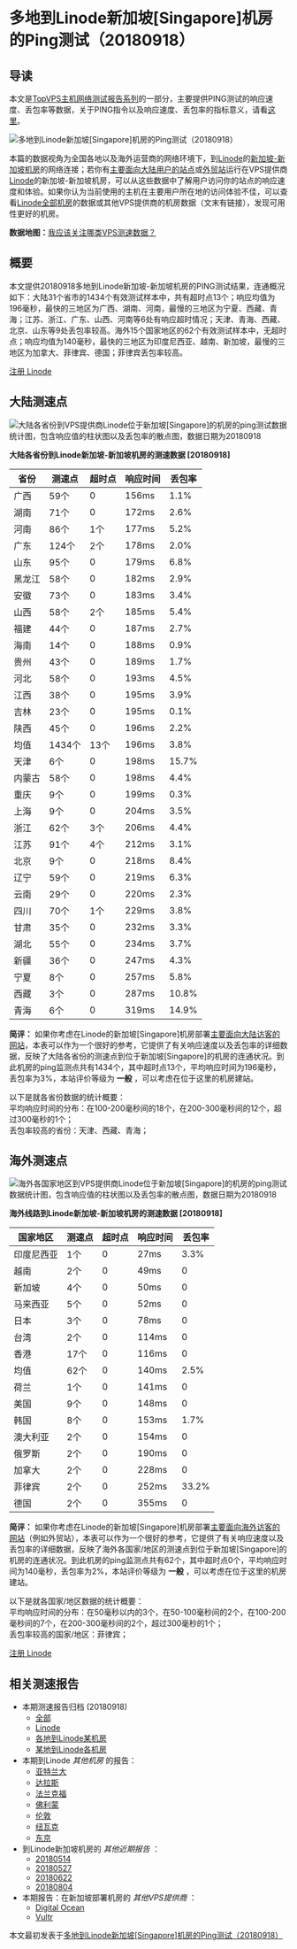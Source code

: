 #  多地到Linode新加坡[Singapore]机房的Ping测试（20180918） 

## 导读

本文是[TopVPS主机网络测试报告系列](https://vps123.top/pingtest)的一部分，主要提供PING测试的响应速度、丢包率等数据，关于PING指令以及响应速度、丢包率的指标意义，请看[这里](https://vps123.top/what-is-ping.html)。

![多地到Linode新加坡\[Singapore\]机房的Ping测试（20180918）](/images/thumbnails/to_linode_Singapore.png)

本篇的数据视角为全国各地以及海外运营商的网络环境下，到[Linode](https://vps123.top/go/linode)的[新加坡-新加坡机房](https://vps123.top/linode-facilities.html#singapore)的网络连接；若你有[主要面向大陆用户的站点](https://vps123.top/website-for-mainland-users.html)或[外贸站](https://vps123.top/website-for-internation-trade.html)运行在VPS提供商[Linode](https://vps123.top/go/linode)的新加坡-新加坡机房，可以从这些数据中了解用户访问你的站点的响应速度和体验。如果你认为当前使用的主机在主要用户所在地的访问体验不佳，可以查看[Linode全部机房](/linode/isp/china/20180918-linode-isp-china.md)的数据或其他VPS提供商的机房数据（文末有链接），发现可用性更好的机房。

**数据地图：**[我应该关注哪类VPS测速数据？](https://vps123.top/find-pingtest-data-you-need.html)

## 概要

本文提供20180918多地到Linode新加坡-新加坡机房的PING测试结果，连通概况如下：大陆31个省市的1434个有效测试样本中，共有超时点13个；响应均值为196毫秒，最快的三地区为广西、湖南、河南，最慢的三地区为宁夏、西藏、青海；江苏、浙江、广东、山西、河南等6处有响应超时情况；天津、青海、西藏、北京、山东等9处丢包率较高。海外15个国家地区的62个有效测试样本中，无超时点；响应均值为140毫秒，最快的三地区为印度尼西亚、越南、新加坡，最慢的三地区为加拿大、菲律宾、德国；菲律宾丢包率较高。

[注册 Linode](https://vps123.top/go/linode/_btn1)

## 大陆测速点

![大陆各省份到VPS提供商Linode位于新加坡\[Singapore\]的机房的ping测试数据统计图，包含响应值的柱状图以及丢包率的散点图，数据日期为20180918](/images/pingtests/linode_20180918/plot_idc_linode_singapore-singapore_20180918_mainland.png)

**大陆各省份到Linode新加坡-新加坡机房的测速数据 [20180918]**

省份 | 测速点 | 超时点 | 响应时间 | 丢包率  
---|---|---|---|---  
广西 | 59个 | 0 | 156ms | 1.1%  
湖南 | 71个 | 0 | 172ms | 2.6%  
河南 | 86个 | 1个 | 177ms | 5.2%  
广东 | 124个 | 2个 | 178ms | 2.0%  
山东 | 95个 | 0 | 179ms | 6.8%  
黑龙江 | 58个 | 0 | 182ms | 2.9%  
安徽 | 73个 | 0 | 183ms | 3.4%  
山西 | 58个 | 2个 | 185ms | 5.4%  
福建 | 44个 | 0 | 187ms | 2.7%  
海南 | 14个 | 0 | 188ms | 0.9%  
贵州 | 43个 | 0 | 189ms | 1.7%  
河北 | 58个 | 0 | 193ms | 4.5%  
江西 | 38个 | 0 | 195ms | 3.9%  
吉林 | 23个 | 0 | 195ms | 0.1%  
陕西 | 45个 | 0 | 196ms | 2.2%  
均值 | 1434个 | 13个 | 196ms | 3.8%  
天津 | 6个 | 0 | 198ms | 15.7%  
内蒙古 | 58个 | 0 | 198ms | 4.4%  
重庆 | 9个 | 0 | 199ms | 0.3%  
上海 | 9个 | 0 | 204ms | 3.5%  
浙江 | 62个 | 3个 | 206ms | 4.4%  
江苏 | 91个 | 4个 | 212ms | 3.1%  
北京 | 9个 | 0 | 218ms | 8.4%  
辽宁 | 59个 | 0 | 219ms | 6.3%  
云南 | 29个 | 0 | 220ms | 2.3%  
四川 | 70个 | 1个 | 229ms | 3.8%  
甘肃 | 35个 | 0 | 232ms | 3.3%  
湖北 | 55个 | 0 | 234ms | 3.7%  
新疆 | 36个 | 0 | 247ms | 4.3%  
宁夏 | 8个 | 0 | 257ms | 5.8%  
西藏 | 3个 | 0 | 287ms | 10.8%  
青海 | 6个 | 0 | 319ms | 14.9%  
  
**简评：** 如果你考虑在Linode的新加坡[Singapore]机房部署[主要面向大陆访客的网站](website-for-mainland-users.html)，本表可以作为一个很好的参考，它提供了有关响应速度以及丢包率的详细数据，反映了大陆各省份的测速点到位于新加坡[Singapore]的机房的连通状况。到此机房的ping监测点共有1434个，其中超时点13个，平均响应时间为196毫秒，丢包率为3%，本站评价等级为 **一般** ，可以考虑在位于这里的机房建站。

以下是就各省份数据的统计概要：  
平均响应时间的分布：在100-200毫秒间的18个，在200-300毫秒间的12个，超过300毫秒的1个；  
丢包率较高的省份：天津、西藏、青海；

## 海外测速点

![海外各国家地区到VPS提供商Linode位于新加坡\[Singapore\]的机房的ping测试数据统计图，包含响应值的柱状图以及丢包率的散点图，数据日期为20180918](/images/pingtests/linode_20180918/plot_idc_linode_singapore-singapore_20180918_overseas.png)

**海外线路到Linode新加坡-新加坡机房的测速数据 [20180918]**

国家地区 | 测速点 | 超时点 | 响应时间 | 丢包率  
---|---|---|---|---  
印度尼西亚 | 1个 | 0 | 27ms | 3.3%  
越南 | 2个 | 0 | 49ms | 0  
新加坡 | 4个 | 0 | 50ms | 0  
马来西亚 | 5个 | 0 | 52ms | 0  
日本 | 3个 | 0 | 78ms | 0  
台湾 | 2个 | 0 | 114ms | 0  
香港 | 17个 | 0 | 116ms | 0  
均值 | 62个 | 0 | 140ms | 2.5%  
荷兰 | 1个 | 0 | 141ms | 0  
美国 | 9个 | 0 | 148ms | 0  
韩国 | 8个 | 0 | 153ms | 1.7%  
澳大利亚 | 2个 | 0 | 154ms | 0  
俄罗斯 | 2个 | 0 | 190ms | 0  
加拿大 | 2个 | 0 | 228ms | 0  
菲律宾 | 2个 | 0 | 252ms | 33.2%  
德国 | 2个 | 0 | 355ms | 0  
  
**简评：** 如果你考虑在Linode的新加坡[Singapore]机房部署[主要面向海外访客的网站](https://vps123.top/website-for-internation-trade.html)（例如外贸站），本表可以作为一个很好的参考，它提供了有关响应速度以及丢包率的详细数据，反映了海外各国家/地区的测速点到位于新加坡[Singapore]的机房的连通状况。到此机房的ping监测点共有62个，其中超时点0个，平均响应时间为140毫秒，丢包率为2%，本站评价等级为 **一般** ，可以考虑在位于这里的机房建站。

以下是就各国家/地区数据的统计概要：  
平均响应时间的分布：在50毫秒以内的3个，在50-100毫秒间的2个，在100-200毫秒间的7个，在200-300毫秒间的2个，超过300毫秒的1个；  
丢包率较高的国家/地区：菲律宾；

[注册 Linode](https://vps123.top/go/linode/_btn2)

## 相关测速报告

  * 本期测速报告归档 (20180918) 
    * [全部](https://vps123.top/pingtests/20180918 "本期各VPS提供商全部测速报告")
    * [Linode](https://vps123.top/pingtests/idc-linode/20180918 "本期Linode的全部测速报告")
    * [各地到Linode某机房](https://vps123.top/pingtests/idc-linode/isp-global/20180918 "以Linode某机房为关注对象的视角，横向比较大陆各省份、海外各国家地区")
    * [某地到Linode各机房](https://vps123.top/pingtests/idc-linode/facility-all/20180918 "以大陆某省份为关注对象的视角，横向比较Linode各机房")
  * 本期到Linode _其他机房_ 的报告： 
    * [亚特兰大](/linode/idc/atlanta/20180918-linode-idc-atlanta.md "多地到Linode亚特兰大机房的Ping测试 20180918")
    * [达拉斯](/linode/idc/dallas/20180918-linode-idc-dallas.md "多地到Linode达拉斯机房的Ping测试 20180918")
    * [法兰克福](/linode/idc/frankfurt/20180918-linode-idc-frankfurt.md "多地到Linode法兰克福机房的Ping测试 20180918")
    * [佛利蒙](/linode/idc/fremont/20180918-linode-idc-fremont.md "多地到Linode佛利蒙机房的Ping测试 20180918")
    * [伦敦](/linode/idc/london/20180918-linode-idc-london.md "多地到Linode伦敦机房的Ping测试 20180918")
    * [纽瓦克](/linode/idc/newark/20180918-linode-idc-newark.md "多地到Linode纽瓦克机房的Ping测试 20180918")
    * [东京](/linode/idc/tokyo/20180918-linode-idc-tokyo.md "多地到Linode东京机房的Ping测试 20180918")
  * 到Linode新加坡机房的 _其他近期报告_ ： 
    * [20180514](/linode/idc/singapore/20180514-linode-idc-singapore.md "多地到Linode新加坡机房的Ping测试 20180514")
    * [20180527](/linode/idc/singapore/20180527-linode-idc-singapore.md "多地到Linode新加坡机房的Ping测试 20180527")
    * [20180622](/linode/idc/singapore/20180622-linode-idc-singapore.md "多地到Linode新加坡机房的Ping测试 20180622")
    * [20180804](/linode/idc/singapore/20180804-linode-idc-singapore.md "多地到Linode新加坡机房的Ping测试 20180804")
  * 本期报告：在新加坡部署机房的 _其他VPS提供商_ ： 
    * [Digital Ocean](do/idc/singapore/20180918-do-idc-singapore.md "多地到Digital Ocean新加坡机房的Ping测试 20180918")
    * [Vultr](/vultr/idc/singapore/20180918-vultr-idc-singapore.md "多地到Vultr新加坡机房的Ping测试 20180918")



本文最初发表于[多地到Linode新加坡[Singapore]机房的Ping测试（20180918）](https://vps123.top/pingtest/20180918-linode-idc-singapore.html)
